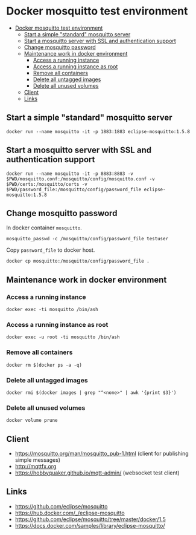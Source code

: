# Docker mosquitto test environment

- [Docker mosquitto test environment](#docker-mosquitto-test-environment)
  - [Start a simple "standard" mosquitto server](#start-a-simple-%22standard%22-mosquitto-server)
  - [Start a mosquitto server with SSL and authentication support](#start-a-mosquitto-server-with-ssl-and-authentication-support)
  - [Change mosquitto password](#change-mosquitto-password)
  - [Maintenance work in docker environment](#maintenance-work-in-docker-environment)
    - [Access a running instance](#access-a-running-instance)
    - [Access a running instance as root](#access-a-running-instance-as-root)
    - [Remove all containers](#remove-all-containers)
    - [Delete all untagged images](#delete-all-untagged-images)
    - [Delete all unused volumes](#delete-all-unused-volumes)
  - [Client](#client)
  - [Links](#links)

## Start a simple "standard" mosquitto server

```shell
docker run --name mosquitto -it -p 1883:1883 eclipse-mosquitto:1.5.8
```

## Start a mosquitto server with SSL and authentication support

```shell
docker run --name mosquitto -it -p 8883:8883 -v $PWD/mosquitto.conf:/mosquitto/config/mosquitto.conf -v $PWD/certs:/mosquitto/certs -v $PWD/password_file:/mosquitto/config/password_file eclipse-mosquitto:1.5.8
```

## Change mosquitto password

In docker container `mosquitto`.

```shell
mosquitto_passwd -c /mosquitto/config/password_file testuser
```

Copy `password_file` to docker host.

```shell
docker cp mosquitto:/mosquitto/config/password_file .
```

## Maintenance work in docker environment

### Access a running instance

```shell
docker exec -ti mosquitto /bin/ash
```

### Access a running instance as root

```shell
docker exec -u root -ti mosquitto /bin/ash
```

### Remove all containers

```shell
docker rm $(docker ps -a -q)
```

### Delete all untagged images

```shell
docker rmi $(docker images | grep "^<none>" | awk '{print $3}')
```

### Delete all unused volumes

```shell
docker volume prune
```

## Client

- https://mosquitto.org/man/mosquitto_pub-1.html (client for publishing simple messages)
- http://mqttfx.org
- https://hobbyquaker.github.io/mqtt-admin/ (websocket test client)

## Links

- https://github.com/eclipse/mosquitto
- https://hub.docker.com/_/eclipse-mosquitto
- https://github.com/eclipse/mosquitto/tree/master/docker/1.5
- https://docs.docker.com/samples/library/eclipse-mosquitto/
